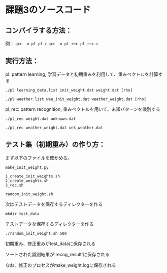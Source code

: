 課題3のソースコード
=
コンパイラする方法：
-
例：
`gcc -o pl pl.c`
`gcc -o pl_rec pl_rec.c`

実行方法：
-
pl: pattern learning, 学習データと初期重みを利用して、重みベクトルを計算する

`./pl learning_data.list init_weight.dat weight.dat [rho]`

`./pl weather.list wea_init_weight.dat weather_weight.dat [rho]`

pl_rec: pattern recognition, 重みベクトルを用いて、未知パターンを識別する

`./pl_rec weight.dat unknown.dat`

`./pl_rec weather_weight.dat unk_weather.dat`

テスト集（初期重み）の作り方：
-
まず以下のファイルを確かめる。
```
make_init_weight.py

1_create_init_weights.sh
2_create_weights.sh
3_rec.sh

random_init_weight.sh
```
次はテストデータを保存するディレクターを作る

`mkdir test_data`

テストデータを保存するディレクターを作る

`./random_init_weight.sh 500`

初期重み、修正重みがtest_dataに保存される

ソートされた識別結果が'recog_result'に保存される

なお、修正のプロセスがmake_weight.logに保存される